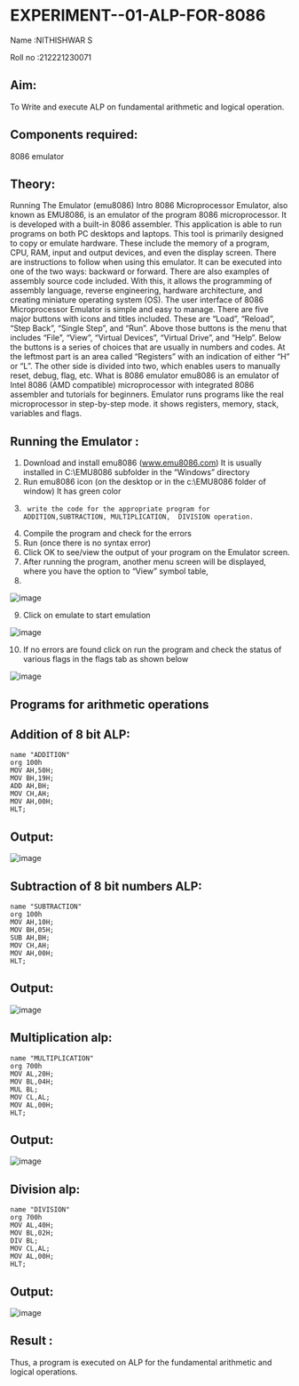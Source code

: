 # EXPERIMENT--01-ALP-FOR-8086
Name :NITHISHWAR S

Roll no :212221230071


## Aim:
To Write and execute ALP on fundamental arithmetic and logical operation.

## Components required: 
8086  emulator 

## Theory: 

Running The Emulator (emu8086) Intro 8086 Microprocessor Emulator, also known as EMU8086, is an emulator of the program 8086 microprocessor. It is developed with a built-in 8086 assembler. This application is able to run programs on both PC desktops and laptops. This tool is primarily designed to copy or emulate hardware. These include the memory of a program, CPU, RAM, input and output devices, and even the display screen. There are instructions to follow when using this emulator. It can be executed into one of the two ways: backward or forward. There are also examples of assembly source code included. With this, it allows the programming of assembly language, reverse engineering, hardware architecture, and creating miniature operating system (OS). The user interface of 8086 Microprocessor Emulator is simple and easy to manage. There are five major buttons with icons and titles included. These are “Load”, “Reload”, “Step Back”, “Single Step”, and “Run”. Above those buttons is the menu that includes “File”, “View”, “Virtual Devices”, “Virtual Drive”, and “Help”. Below the buttons is a series of choices that are usually in numbers and codes. At the leftmost part is an area called “Registers” with an indication of either “H” or “L”. The other side is divided into two, which enables users to manually reset, debug, flag, etc. What is 8086 emulator emu8086 is an emulator of Intel 8086 (AMD compatible) microprocessor with integrated 8086 assembler and tutorials for beginners. Emulator runs programs like the real microprocessor in step-by-step mode. it shows registers, memory, stack, variables and flags.


## Running the Emulator :
1.	Download and install emu8086 (www.emu8086.com) It is usually installed in C:\EMU8086 subfolder in the “Windows” directory
2.	  Run  emu8086 icon (on the desktop or in the c:\EMU8086 folder of window) It has green color 
3.		write the code for the appropriate program for ADDITION,SUBTRACTION, MULTIPLICATION,  DIVISION operation.
4.	 Compile the program and check for the errors 
5.	Run (once there is no syntax error) 
6.	Click OK to see/view the output of your program on the Emulator screen. 
7.	After running the program, another menu screen will be displayed, where you have the option to “View” symbol table,
8.

![image](https://user-images.githubusercontent.com/36288975/189273263-d65baae9-4b8f-4723-afb3-c0ffa4052b04.png)

9.	Click on emulate to start emulation 

![image](https://user-images.githubusercontent.com/36288975/189273273-9bb36ec1-e2e8-4892-8d35-37707332bfdc.png)

10.	If no errors are found click on run the program and check the status of various flags in the flags tab as shown below 

![image](https://user-images.githubusercontent.com/36288975/189273277-113a2a33-4a40-4ff8-95a5-ecd3a1f504fe.png)
## Programs for arithmetic  operations

## Addition of 8 bit ALP: 

```
name "ADDITION"
org 100h
MOV AH,50H;
MOV BH,19H;
ADD AH,BH;
MOV CH,AH;
MOV AH,00H;
HLT;
```

## Output: 
 ![image](https://user-images.githubusercontent.com/94164665/191559520-3578ed8e-d659-41b8-b744-f46f181909f0.png)

## Subtraction of 8 bit numbers  ALP: 
```
name "SUBTRACTION"
org 100h
MOV AH,10H;
MOV BH,05H;
SUB AH,BH;
MOV CH,AH;
MOV AH,00H;
HLT;
```
## Output:
![image](https://user-images.githubusercontent.com/94164665/191559329-23d2e81a-0d05-4891-992d-b06f4e38174d.png)

## Multiplication alp:
```
name "MULTIPLICATION"
org 700h
MOV AL,20H;
MOV BL,04H;
MUL BL;
MOV CL,AL;
MOV AL,00H;
HLT;
```
## Output:  
![image](https://user-images.githubusercontent.com/94164665/191559135-cbdb1939-fc29-40a8-b61e-cfb61bfcfca0.png)


## Division alp: 
```
name "DIVISION"
org 700h
MOV AL,40H;
MOV BL,02H;
DIV BL;
MOV CL,AL;
MOV AL,00H;
HLT;
```
## Output:  
![image](https://user-images.githubusercontent.com/94164665/191558839-e27a39f1-37df-4f90-b505-b69f7a5adb69.png)


## Result :
Thus, a program is executed on ALP for the fundamental arithmetic and logical operations.

